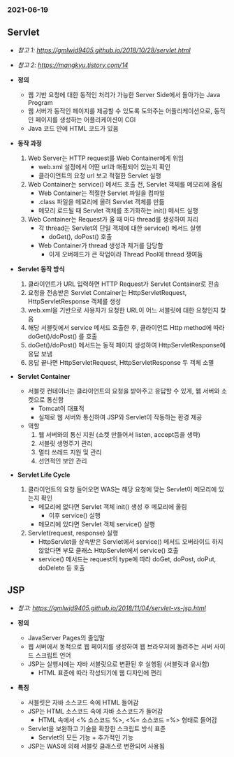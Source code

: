 ### 2021-06-19

## Servlet
- *참고 1: https://gmlwjd9405.github.io/2018/10/28/servlet.html*
- *참고 2: https://mangkyu.tistory.com/14*
- **정의**
    - 웹 기반 요청에 대한 동적인 처리가 가능한 Server Side에서 돌아가는 Java Program
    - 웹 서버가 동적인 페이지를 제공할 수 있도록 도와주는 어플리케이션으로, 동적인 페이지를 생성하는 어플리케이션이 CGI
    - Java 코드 안에 HTML 코드가 있음
    
- **동작 과정**
    1. Web Server는 HTTP request를 Web Container에게 위임 
        - web.xml 설정에서 어떤 url과 매핑되어 있는지 확인
        - 클라이언트의 요청 url 보고 적절한 Servlet 실행
    2. Web Container는 service() 메서드 호출 전, Servlet 객체를 메모리에 올림
        - Web Container는 적절한 Servlet 파일을 컴파일
        - .class 파일을 메모리에 올려 Servlet 객체를 만듦
        - 메모리 로드될 때 Servlet 객체를 초기화하는 init() 메서드 실행
    3. Web Container는 Request가 올 때 마다 thread를 생성하여 처리
        - 각 thread는 Servlet의 단일 객체에 대한 service() 메서드 실행
            - doGet(), doPost() 호출
        - Web Container가 thread 생성과 제거를 담당함
            - 이게 오버헤드가 큰 작업이라 Thread Pool에 thread 쟁여둠
            
- **Servlet 동작 방식**
    1. 클라이언트가 URL 입력하면 HTTP Request가 Servlet Container로 전송
    2. 요청을 전송받은 Servlet Container는 HttpServletRequest, HttpServletResponse 객체를 생성
    3. web.xml을 기반으로 사용자가 요청한 URL이 어느 서블릿에 대한 요청인지 찾음
    4. 해당 서블릿에서 service 메서드 호출한 후, 클라이언트 Http method에 따라 doGet()/doPost() 를 호출
    5. doGet()/doPost() 메서드는 동적 페이지 생성하여 HttpServletResponse에 응답 보냄
    6. 응답 끝나면 HttpServletRequest, HttpServletResponse 두 객체 소멸

- **Servlet Container**
    - 서블릿 컨테이너는 클라이언트의 요청을 받아주고 응답할 수 있게, 웹 서버와 소켓으로 통신함
        - Tomcat이 대표적
        - 실제로 웹 서버와 통신하여 JSP와 Servlet이 작동하는 환경 제공
    - 역할
        1. 웹 서버와의 통신 지원 (소켓 만들어서 listen, accept등을 생략)
        2. 서블릿 생명주기 관리
        3. 멀티 쓰레드 지원 및 관리
        4. 선언적인 보안 관리

- **Servlet Life Cycle**
    1. 클라이언트의 요청 들어오면 WAS는 해당 요청에 맞는 Servlet이 메모리에 있는지 확인
        - 메모리에 없다면 Servlet 객체 init() 생성 후 메모리에 올림
            - 이후 service() 실행
        - 메모리에 있다면 Servlet 객체 service() 실행
    2. Servlet(request, response) 실행
        - HttpServlet을 상속받은 Servlet에서 service() 메서드 오버라이드 하지 않았다면 부모 클래스 HttpServlet에서 service() 호출
        - service() 메서드는 request의 type에 따라 doGet, doPost, doPut, doDelete 등 호출
        
## JSP
- *참고: https://gmlwjd9405.github.io/2018/11/04/servlet-vs-jsp.html*
- **정의**
    - JavaServer Pages의 줄임말
    - 웹 서버에서 동적으로 웹 페이지를 생성하여 웹 브라우저에 돌려주는 서버 사이드 스크립트 언어
    - JSP는 실행시에는 자바 서블릿으로 변환된 후 실행됨 (서블릿과 유사함)
        - HTML 표준에 따라 작성되기에 웹 디자인에 편리
        
- **특징**
    - 서블릿은 자바 소스코드 속에 HTML 들어감
    - JSP는 HTML 소스코드 속에 자바 소스코드가 들어감
        - HTML 속에서 <% 소스코드 %>, <%= 소스코드 =%> 형태로 들어감
    - Servlet을 보완하고 기술을 확장한 스크립트 방식 표준
        - Servlet의 모든 기능 + 추가적인 기능
    - JSP는 WAS에 의해 서블릿 클래스로 변환되어 사용됨

